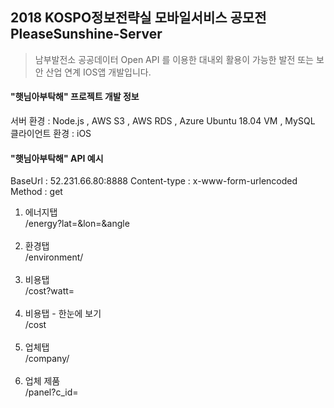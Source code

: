 ## 2018 KOSPO정보전략실 모바일서비스 공모전 PleaseSunshine-Server
> 남부발전소 공공데이터 Open API 를 이용한 대내외 활용이 가능한 발전 또는 보안 산업 연계 IOS앱 개발입니다.


#### "햇님아부탁해" 프로젝트 개발 정보
서버 환경 : Node.js , AWS S3 , AWS RDS , Azure Ubuntu 18.04 VM , MySQL
클라이언트 환경 : iOS

#### "햇님아부탁해" API 예시
BaseUrl : 52.231.66.80:8888
Content-type : x-www-form-urlencoded
Method : get

1. 에너지탭 </br>
/energy?lat=&lon=&angle </br></br>
2. 환경탭 </br>
/environment/ </br></br>
3. 비용탭 </br>
/cost?watt=	</br></br>
4. 비용탭 - 한눈에 보기 </br>
/cost	</br></br>
5. 업체탭</br>
/company/	</br></br>
6. 업체 제품 </br>
/panel?c_id= </br></br>

